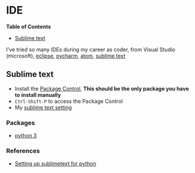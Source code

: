 # IDE

<!-- START doctoc generated TOC please keep comment here to allow auto update -->
<!-- DON'T EDIT THIS SECTION, INSTEAD RE-RUN doctoc TO UPDATE -->
**Table of Contents**

- [Sublime text](#sublime-text)

<!-- END doctoc generated TOC please keep comment here to allow auto update -->


I've tried so many IDEs during my career as coder, from Visual Studio (microsoft),
 [eclipse](https://www.eclipse.org/), [pycharm](https://www.jetbrains.com/pycharm/),
 [atom](https://atom.io/), [sublime text][]


## Sublime text

* Install the [Package Control](https://packagecontrol.io/), **This should be the only package you have to install manually**
* ``Ctrl-Shift-P`` to access the Package Control
* My [sublime text setting](./Preferences.sublime-settings.json)

### Packages

* [python 3](https://packagecontrol.io/packages/Python%203)

### References

* [Setting up sublimetext for python](https://dbader.org/blog/setting-up-sublime-text-for-python-development)

[sublime text]: https://www.sublimetext.com/
